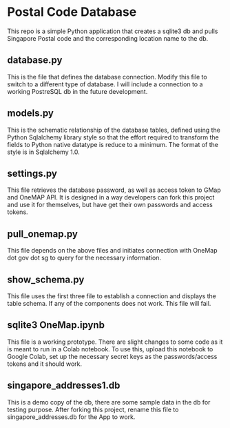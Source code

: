 # Postal Code Database
This repo is a simple Python application that creates a sqlite3 db and pulls Singapore Postal code and the corresponding location name to the db.

## database.py
This is the file that defines the database connection. Modify this file to switch to a different type of database. I will include a connection to a working PostreSQL db in the future development.

## models.py
This is the schematic relationship of the database tables, defined using the Python Sqlalchemy library style so that the effort required to transform the fields to Python native datatype is reduce to a minimum.
The format of the style is in Sqlalchemy 1.0.

## settings.py
This file retrieves the database password, as well as access token to GMap and OneMAP API. It is designed in a way developers can fork this project and use it for themselves, but have get their own passwords and access tokens.

## pull_onemap.py
This file depends on the above files and initiates connection with OneMap dot gov dot sg to query for the necessary information.

## show_schema.py
This file uses the first three file to establish a connection and displays the table schema. If any of the components does not work. This file will fail.

## sqlite3 OneMap.ipynb
This file is a working prototype. There are slight changes to some code as it is meant to run in a Colab notebook. To use this, upload this notebook to Google Colab, set up the necessary secret keys as the passwords/access tokens and it should work.

## singapore_addresses1.db
This is a demo copy of the db, there are some sample data in the db for testing purpose. After forking this project, rename this file to singapore_addresses.db for the App to work.
